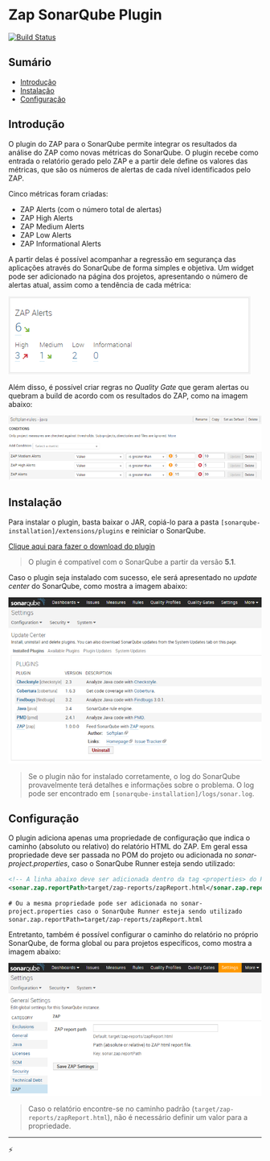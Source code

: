 # Zap SonarQube Plugin
[![Build Status](https://travis-ci.org/pdsoftplan/sonar-zap.svg?branch=master)](https://travis-ci.org/pdsoftplan/zap-java-api)

## Sumário

- [Introdução](#introdução)
- [Instalação](#instalação)
- [Configuração](#configuração)

## Introdução

O plugin do ZAP para o SonarQube permite integrar os resultados da análise do ZAP como novas métricas do SonarQube.
O plugin recebe como entrada o relatório gerado pelo ZAP e a partir dele define os valores das métricas, que são os números de alertas
de cada nível identificados pelo ZAP.

Cinco métricas foram criadas:
- ZAP Alerts (com o número total de alertas)
- ZAP High Alerts
- ZAP Medium Alerts
- ZAP Low Alerts
- ZAP Informational Alerts

A partir delas é possível acompanhar a regressão em segurança das aplicações através do SonarQube de forma simples e objetiva.
Um widget pode ser adicionado na página dos projetos, apresentando o número de alertas atual, assim como a tendência de cada métrica:

![ZAP widget](readme-images/zap-widget.png)

Além disso, é possível criar regras no *Quality Gate* que geram alertas ou quebram a build de acordo com os resultados do ZAP, como na imagem abaixo:

![Métricas do ZAP no Quality Gate](readme-images/zap-quality-gate.png)

## Instalação

Para instalar o plugin, basta baixar o JAR, copiá-lo para a pasta `[sonarqube-installation]/extensions/plugins` e reiniciar o SonarQube.

[Clique aqui para fazer o download do plugin](http://server47:8087/artifactory/simple/libs-release-local/br/com/softplan/security/zap/zap-sonar-plugin/)

> O plugin é compatível com o SonarQube a partir da versão **5.1**.

Caso o plugin seja instalado com sucesso, ele será apresentado no *update center* do SonarQube, como mostra a imagem abaixo:

![Plugin do ZAP no SonarQube](readme-images/zap-sonar-plugin.png)

> Se o plugin não for instalado corretamente, o log do SonarQube provavelmente terá detalhes e informações sobre o problema. O log pode ser encontrado em `[sonarqube-installation]/logs/sonar.log`.

## Configuração

O plugin adiciona apenas uma propriedade de configuração que indica o caminho (absoluto ou relativo) do relatório HTML do ZAP. Em geral essa propriedade deve ser passada no POM do projeto ou adicionada no *sonar-project.properties*, caso o SonarQube Runner esteja sendo utilizado:

```xml
<!-- A linha abaixo deve ser adicionada dentro da tag <properties> do POM do projeto -->
<sonar.zap.reportPath>target/zap-reports/zapReport.html</sonar.zap.reportPath>
```

```properties
# Ou a mesma propriedade pode ser adicionada no sonar-project.properties caso o SonarQube Runner esteja sendo utilizado
sonar.zap.reportPath=target/zap-reports/zapReport.html
```

Entretanto, também é possível configurar o caminho do relatório no próprio SonarQube, de forma global ou para projetos específicos, como mostra a imagem abaixo:

![ZAP report path](readme-images/zap-report-path.png)

> Caso o relatório encontre-se no caminho padrão (`target/zap-reports/zapReport.html`), não é necessário definir um valor para a propriedade.

---
:zap:
